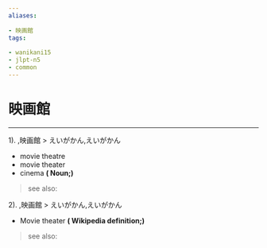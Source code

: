 ```yaml
---
aliases:
    
- 映画館
tags:
    
- wanikani15
- jlpt-n5
- common
---
```


# 映画館
---
1).
,映画館 > えいがかん,えいがかん

- movie theatre
- movie theater
- cinema
**( Noun;)**
> see also: 
            
2).
,映画館 > えいがかん,えいがかん

- Movie theater
**( Wikipedia definition;)**
> see also: 
            